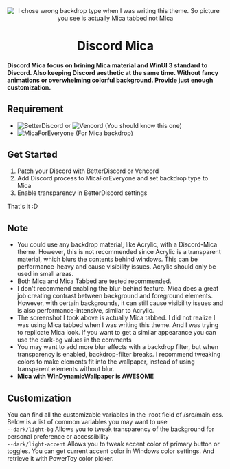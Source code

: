 <div align=center>
<img alt="I chose wrong backdrop type when I was writing this theme. So picture you see is actually Mica tabbed not Mica" src="https://github.com/user-attachments/assets/2f65dca2-481f-4bc3-9dcd-0f6282cb4e37" />

# Discord Mica
</div>

#### Discord Mica focus on brining Mica material and WinUI 3 standard to Discord. Also keeping Discord aesthetic at the same time. Without fancy animations or overwhelming colorful background. Provide just enough customization.

## Requirement
* ![BetterDiscord](https://betterdiscord.app/) or ![Vencord](https://github.com/Vendicated/Vencord) (You should know this one)
* ![MicaForEveryone](https://github.com/MicaForEveryone/MicaForEveryone) (For Mica backdrop)

## Get Started
1. Patch your Discord with BetterDiscord or Vencord
2. Add Discord process to MicaForEveryone and set backdrop type to Mica
3. Enable transparency in BetterDiscord settings

That's it :D

## Note
* You could use any backdrop material, like Acrylic, with a Discord-Mica theme. However, this is not recommended since Acrylic is a transparent material, which blurs the contents behind windows. This can be performance-heavy and cause visibility issues. Acrylic should only be used in small areas.
* Both Mica and Mica Tabbed are tested recommended.
* I don't recommend enabling the blur-behind feature. Mica does a great job creating contrast between background and foreground elements. However, with certain backgrounds, it can still cause visibility issues and is also performance-intensive, similar to Acrylic.
* The screenshot I took above is actually Mica tabbed. I did not realize I was using Mica tabbed when I was writing this theme. And I was trying to replicate Mica look. If you want to get a similar appearance you can use the dark-bg values in the comments
* You may want to add more blur effects with a backdrop filter, but when transparency is enabled, backdrop-filter breaks. I recommend tweaking colors to make elements fit into the wallpaper, instead of using transparent elements without blur.
* **Mica with WinDynamicWallpaper is AWESOME**

## Customization
You can find all the customizable variables in the :root field of /src/main.css. Below is a list of common variables you may want to use  
`--dark/light-bg` Allows you to tweak transparency of the background for personal preference or accessibility  
`--dark/light-accent` Allows you to tweak accent color of primary button or toggles. You can get current accent color in Windows color settings. And retrieve it with PowerToy color picker.
